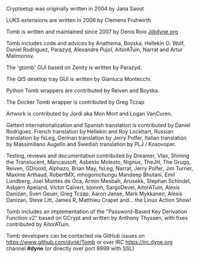 Cryptsetup was originally written in 2004 by Jana Saout

LUKS extensions are written in 2006 by Clemens Fruhwirth

Tomb is written and maintained since 2007 by Denis Roio <J@dyne.org>

Tomb includes code and advices by Anathema, Boyska, Hellekin O. Wolf,
Daniel Rodriguez, Parazyd, Alexandre Pujol, AitorATuin, Narrat and
Artur Malimonov.

The 'gtomb' GUI based on Zenity is written by Parazyd.

The Qt5 desktop tray GUI is written by Gianluca Montecchi.

Python Tomb wrappers are contributed by Reiven and Boyska.

The Docker Tomb wrapper is contributed by Greg Tczap

Artwork is contributed by Jordi aka Mon Mort and Logan VanCuren.

Gettext internationalization and Spanish translation is contributed by
Daniel Rodriguez. French translation by Hellekin and Roy Lockhart,
Russian translation by fsLeg, German translation by Jerry Polfer,
Italian translation by Massimiliano Augello and Swedish translation by
PLJ / Kosovoper.

Testing, reviews and documentation contributed by Dreamer, Vlax,
Shining the Translucent, Mancausoft, Asbesto Molesto, Nignux, TheJH,
The Grugq, Reiven, GDrooid, Alphazo, Brian May, fsLeg, Narrat, Jerry
Polfer, Jim Turner, Maxime Arthaud, RobertMX, mhogomchungu Mandeep
Bhutani, Emil Lundberg, Joel Montes de Oca, Armin Mesbah, Arusekk,
Stephan Schindel, Asbjørn Apeland, Victor Calvert, bjonnh, SargoDevel,
AitorATuin, Alexis Danizan, Sven Geuer, Greg Tczap, Aaron Janse, Mark
Mykkanen, Alexis Danizan, Steve Litt, James R, Matthieu Crapet and...
the Linux Action Show!

Tomb includes an implementation of the "Password-Based Key Derivation
Function v2" based on GCrypt and written by Anthony Thyssen, with
fixes contributed by AitorATuin.

Tomb developers can be contacted via GitHub issues on
https://www.github.com/dyne/Tomb or over IRC https://irc.dyne.org
channel **#dyne** (or directly over port 9999 with SSL)
